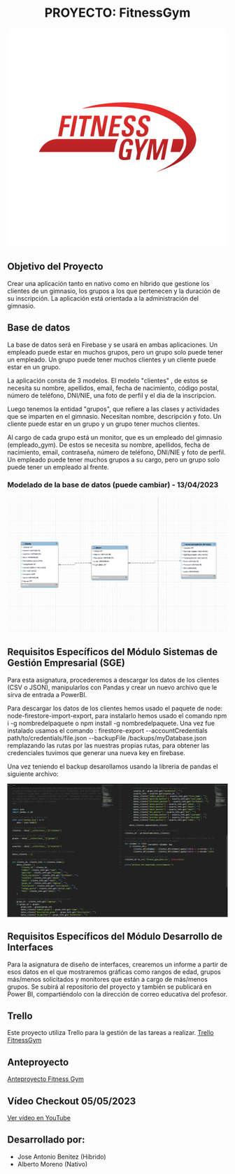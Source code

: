 <h1 align="center">PROYECTO: FitnessGym</h1>

<p align="center">
  <img src="Imagenes/logo.png" alt="Logo">
</p>

## Objetivo del Proyecto
Crear una aplicación tanto en nativo como en híbrido que gestione los clientes de un gimnasio, los grupos a los que pertenecen y la duración de su inscripción. La aplicación está orientada a la administración del gimnasio.

## Base de datos
La base de datos será en Firebase y se usará en ambas aplicaciones. Un empleado puede estar en muchos grupos, pero un grupo solo puede tener un empleado. Un grupo puede tener muchos clientes y un cliente puede estar en un grupo.

La aplicación consta de 3 modelos. El modelo "clientes" , de estos se necesita su nombre, apellidos, email, fecha de nacimiento, código postal, número de teléfono, DNI/NIE, una foto de perfil y el dia de la inscripcion.

Luego tenemos la entidad "grupos", que refiere a las clases y actividades que se imparten en el gimnasio. Necesitan nombre, descripción y foto. Un cliente puede estar en un grupo y un grupo tener muchos clientes.

Al cargo de cada grupo está un monitor, que es un empleado del gimnasio (empleado_gym). De estos se necesita su nombre, apellidos, fecha de nacimiento, email, contraseña, número de teléfono, DNI/NIE y foto de perfil. Un empleado puede tener muchos grupos a su cargo, pero un grupo solo puede tener un empleado al frente.

### Modelado de la base de datos (puede cambiar) - 13/04/2023
<p align="center">
  <img src="Imagenes/ModeloDB.png" alt="Modelo de base de datos">
</p>

## Requisitos Específicos del Módulo Sistemas de Gestión Empresarial (SGE)
Para esta asignatura, procederemos a descargar los datos de los clientes (CSV o JSON), manipularlos con Pandas y crear un nuevo archivo que le sirva de entrada a PowerBI.

Para descargar los datos de los clientes hemos usado el paquete de node: node-firestore-import-export, para instalarlo hemos usado el comando npm i -g nombredelpaquete o npm install -g nombredelpaquete. Una vez fue instalado usamos el comando : firestore-export --accountCredentials path/to/credentials/file.json --backupFile /backups/myDatabase.json remplazando las rutas por las nuestras propias rutas, para obtener las credenciales tuvimos que generar una nueva key en firebase.

Una vez teniendo el backup desarollamos usando la libreria de pandas el siguiente archivo:
<p align="center">
  <img src="Imagenes/ConvertirEnCSV.png" alt="archivoPython">
</p>

## Requisitos Específicos del Módulo Desarrollo de Interfaces
Para la asignatura de diseño de interfaces, crearemos un informe a partir de esos datos en el que mostraremos gráficas como rangos de edad, grupos más/menos solicitados y monitores que están a cargo de más/menos grupos. Se subirá al repositorio del proyecto y también se publicará en Power BI, compartiéndolo con la dirección de correo educativa del profesor.

## Trello
Este proyecto utiliza Trello para la gestión de las tareas a realizar.
[Trello FitnessGym](https://trello.com/b/bwXyty7u/fitnessgym)

## Anteproyecto
[Anteproyecto Fitness Gym](https://www.figma.com/file/kvU6qBh4NmjaGoooBiBPvJ/Anteproyecto-Fitness-Gym?node-id=0%3A1&t=e7FTqe0I8Yq6Mbhf-1)

## Vídeo Checkout 05/05/2023
[Ver vídeo en YouTube](https://www.youtube.com/watch?v=go-7G-VvBFE)

## Desarrollado por:
- Jose Antonio Benitez (Híbrido)
- Alberto Moreno (Nativo)
